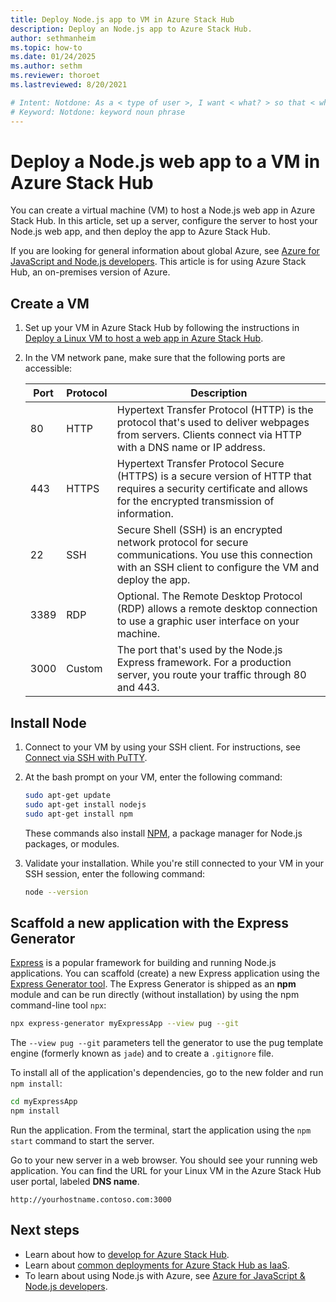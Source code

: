 ```yaml
---
title: Deploy Node.js app to VM in Azure Stack Hub
description: Deploy an Node.js app to Azure Stack Hub.
author: sethmanheim
ms.topic: how-to
ms.date: 01/24/2025
ms.author: sethm
ms.reviewer: thoroet
ms.lastreviewed: 8/20/2021

# Intent: Notdone: As a < type of user >, I want < what? > so that < why? >
# Keyword: Notdone: keyword noun phrase
---
```


# Deploy a Node.js web app to a VM in Azure Stack Hub

You can create a virtual machine (VM) to host a Node.js web app in Azure Stack Hub. In this article, set up a server, configure the server to host your Node.js web app, and then deploy the app to Azure Stack Hub.

If you are looking for general information about global Azure, see [Azure for JavaScript and Node.js developers](/azure/developer/javascript/). This article is for using Azure Stack Hub, an on-premises version of Azure.

## Create a VM

1. Set up your VM in Azure Stack Hub by following the instructions in [Deploy a Linux VM to host a web app in Azure Stack Hub](azure-stack-dev-start-howto-deploy-linux.md).
1. In the VM network pane, make sure that the following ports are accessible:

   | Port | Protocol | Description |
   | --- | --- | --- |
   | 80 | HTTP | Hypertext Transfer Protocol (HTTP) is the protocol that's used to deliver webpages from servers. Clients connect via HTTP with a DNS name or IP address. |
   | 443 | HTTPS | Hypertext Transfer Protocol Secure (HTTPS) is a secure version of HTTP that requires a security certificate and allows for the encrypted transmission of information. |
   | 22 | SSH | Secure Shell (SSH) is an encrypted network protocol for secure communications. You use this connection with an SSH client to configure the VM and deploy the app. |
   | 3389 | RDP | Optional. The Remote Desktop Protocol (RDP) allows a remote desktop connection to use a graphic user interface on your machine.   |
   | 3000 | Custom | The port that's used by the Node.js Express framework. For a production server, you route your traffic through 80 and 443. |

## Install Node

1. Connect to your VM by using your SSH client. For instructions, see [Connect via SSH with PuTTY](azure-stack-dev-start-howto-ssh-public-key.md#connect-with-ssh-by-using-putty).
1. At the bash prompt on your VM, enter the following command:

   ```bash  
   sudo apt-get update
   sudo apt-get install nodejs
   sudo apt-get install npm
   ```

   These commands also install [NPM](https://www.npmjs.com/), a package manager for Node.js packages, or modules.

1. Validate your installation. While you're still connected to your VM in your SSH session, enter the following command:

   ```bash  
   node --version
   ```

## Scaffold a new application with the Express Generator

[Express](https://www.expressjs.com/) is a popular framework for building and running Node.js applications. You can scaffold (create) a new Express application using the [Express Generator tool](https://expressjs.com/en/starter/generator.html). The Express Generator is shipped as an **npm** module and can be run directly (without installation) by using the npm command-line tool `npx`:

```bash  
npx express-generator myExpressApp --view pug --git
```

The `--view pug --git` parameters tell the generator to use the pug template engine (formerly known as `jade`) and to create a `.gitignore` file.

To install all of the application's dependencies, go to the new folder and run `npm install`:

```bash  
cd myExpressApp
npm install
```

Run the application. From the terminal, start the application using the `npm start` command to start the server.

Go to your new server in a web browser. You should see your running web application. You can find the URL for your Linux VM in the Azure Stack Hub user portal, labeled **DNS name**.

```http  
http://yourhostname.contoso.com:3000
```

## Next steps

- Learn about how to [develop for Azure Stack Hub](azure-stack-dev-start.md).
- Learn about [common deployments for Azure Stack Hub as IaaS](azure-stack-dev-start-deploy-app.md).
- To learn about using Node.js with Azure, see [Azure for JavaScript & Node.js developers](/azure/developer/javascript/).
